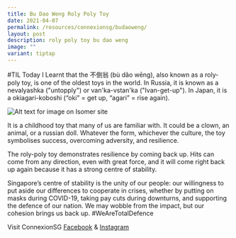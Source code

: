 ```yaml
---
title: Bu Dao Weng Roly Poly Toy
date: 2021-04-07
permalink: /resources/connexionsg/budaoweng/
layout: post
description: roly poly toy bu dao weng
image: ""
variant: tiptap
---
```

#TIL Today I Learnt that the 不倒翁 (bù dǎo wēng), also known as a roly-poly toy, is one of the oldest toys in the world. In Russia, it is known as a nevаlyashka ("untopply") or van'ka-vstan'ka ("Ivan-get-up"). In Japan, it is a okiagari-koboshi (“oki” = get up, “agari” = rise again).

![Alt text for image on Isomer site](/images/til_rolypoly.jpg)

It is a childhood toy that many of us are familiar with. It could be a clown, an animal, or a russian doll. Whatever the form, whichever the culture, the toy symbolises success, overcoming adversity, and resilience.

The roly-poly toy demonstrates resilience by coming back up. Hits can come from any direction, even with great force, and it will come right back up again because it has a strong centre of stability.

Singapore’s centre of stability is the unity of our people: our willingness to put aside our differences to cooperate in crises, whether by putting on masks during COVID-19, taking pay cuts during downturns, and supporting the defence of our nation. We may wobble from the impact, but our cohesion brings us back up. #WeAreTotalDefence

Visit ConnexionSG [Facebook](https://www.facebook.com/ConnexionSG) & [Instagram](https://www.instagram.com/connexionsg/)